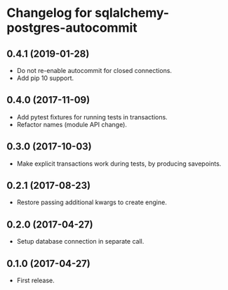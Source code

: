 Changelog for sqlalchemy-postgres-autocommit
=================

0.4.1 (2019-01-28)
------------------

- Do not re-enable autocommit for closed connections.
- Add pip 10 support.


0.4.0 (2017-11-09)
------------------

- Add pytest fixtures for running tests in transactions.
- Refactor names (module API change).


0.3.0 (2017-10-03)
------------------

- Make explicit transactions work during tests, by producing savepoints.


0.2.1 (2017-08-23)
------------------

- Restore passing additional kwargs to create engine.


0.2.0 (2017-04-27)
------------------

- Setup database connection in separate call.


0.1.0 (2017-04-27)
------------------

- First release.
